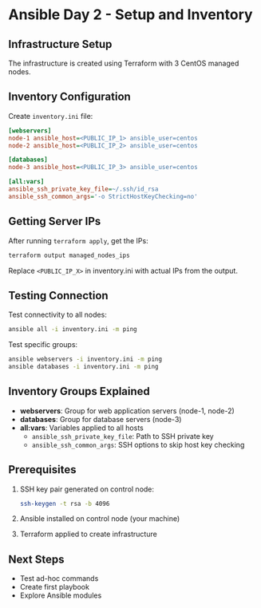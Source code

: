 # Ansible Day 2 - Setup and Inventory

## Infrastructure Setup

The infrastructure is created using Terraform with 3 CentOS managed nodes.

## Inventory Configuration

Create `inventory.ini` file:

```ini
[webservers]
node-1 ansible_host=<PUBLIC_IP_1> ansible_user=centos
node-2 ansible_host=<PUBLIC_IP_2> ansible_user=centos

[databases]
node-3 ansible_host=<PUBLIC_IP_3> ansible_user=centos

[all:vars]
ansible_ssh_private_key_file=~/.ssh/id_rsa
ansible_ssh_common_args='-o StrictHostKeyChecking=no'
```

## Getting Server IPs

After running `terraform apply`, get the IPs:

```bash
terraform output managed_nodes_ips
```

Replace `<PUBLIC_IP_X>` in inventory.ini with actual IPs from the output.

## Testing Connection

Test connectivity to all nodes:

```bash
ansible all -i inventory.ini -m ping
```

Test specific groups:

```bash
ansible webservers -i inventory.ini -m ping
ansible databases -i inventory.ini -m ping
```

## Inventory Groups Explained

- **webservers**: Group for web application servers (node-1, node-2)
- **databases**: Group for database servers (node-3)
- **all:vars**: Variables applied to all hosts
  - `ansible_ssh_private_key_file`: Path to SSH private key
  - `ansible_ssh_common_args`: SSH options to skip host key checking

## Prerequisites

1. SSH key pair generated on control node:
   ```bash
   ssh-keygen -t rsa -b 4096
   ```

2. Ansible installed on control node (your machine)

3. Terraform applied to create infrastructure

## Next Steps

- Test ad-hoc commands
- Create first playbook
- Explore Ansible modules